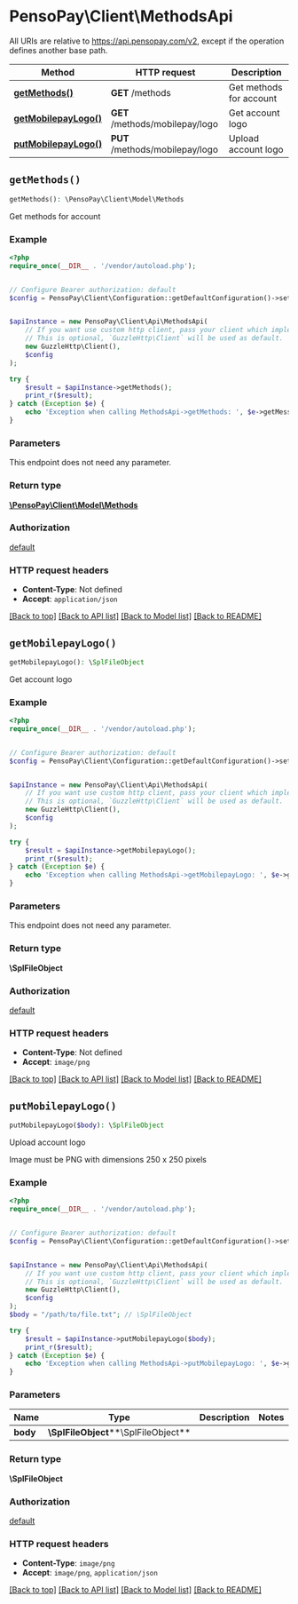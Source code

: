 # PensoPay\Client\MethodsApi

All URIs are relative to https://api.pensopay.com/v2, except if the operation defines another base path.

| Method | HTTP request | Description |
| ------------- | ------------- | ------------- |
| [**getMethods()**](MethodsApi.md#getMethods) | **GET** /methods | Get methods for account |
| [**getMobilepayLogo()**](MethodsApi.md#getMobilepayLogo) | **GET** /methods/mobilepay/logo | Get account logo |
| [**putMobilepayLogo()**](MethodsApi.md#putMobilepayLogo) | **PUT** /methods/mobilepay/logo | Upload account logo |


## `getMethods()`

```php
getMethods(): \PensoPay\Client\Model\Methods
```

Get methods for account

### Example

```php
<?php
require_once(__DIR__ . '/vendor/autoload.php');


// Configure Bearer authorization: default
$config = PensoPay\Client\Configuration::getDefaultConfiguration()->setAccessToken('YOUR_ACCESS_TOKEN');


$apiInstance = new PensoPay\Client\Api\MethodsApi(
    // If you want use custom http client, pass your client which implements `GuzzleHttp\ClientInterface`.
    // This is optional, `GuzzleHttp\Client` will be used as default.
    new GuzzleHttp\Client(),
    $config
);

try {
    $result = $apiInstance->getMethods();
    print_r($result);
} catch (Exception $e) {
    echo 'Exception when calling MethodsApi->getMethods: ', $e->getMessage(), PHP_EOL;
}
```

### Parameters

This endpoint does not need any parameter.

### Return type

[**\PensoPay\Client\Model\Methods**](../Model/Methods.md)

### Authorization

[default](../../README.md#default)

### HTTP request headers

- **Content-Type**: Not defined
- **Accept**: `application/json`

[[Back to top]](#) [[Back to API list]](../../README.md#endpoints)
[[Back to Model list]](../../README.md#models)
[[Back to README]](../../README.md)

## `getMobilepayLogo()`

```php
getMobilepayLogo(): \SplFileObject
```

Get account logo

### Example

```php
<?php
require_once(__DIR__ . '/vendor/autoload.php');


// Configure Bearer authorization: default
$config = PensoPay\Client\Configuration::getDefaultConfiguration()->setAccessToken('YOUR_ACCESS_TOKEN');


$apiInstance = new PensoPay\Client\Api\MethodsApi(
    // If you want use custom http client, pass your client which implements `GuzzleHttp\ClientInterface`.
    // This is optional, `GuzzleHttp\Client` will be used as default.
    new GuzzleHttp\Client(),
    $config
);

try {
    $result = $apiInstance->getMobilepayLogo();
    print_r($result);
} catch (Exception $e) {
    echo 'Exception when calling MethodsApi->getMobilepayLogo: ', $e->getMessage(), PHP_EOL;
}
```

### Parameters

This endpoint does not need any parameter.

### Return type

**\SplFileObject**

### Authorization

[default](../../README.md#default)

### HTTP request headers

- **Content-Type**: Not defined
- **Accept**: `image/png`

[[Back to top]](#) [[Back to API list]](../../README.md#endpoints)
[[Back to Model list]](../../README.md#models)
[[Back to README]](../../README.md)

## `putMobilepayLogo()`

```php
putMobilepayLogo($body): \SplFileObject
```

Upload account logo

Image must be PNG with dimensions 250 x 250 pixels

### Example

```php
<?php
require_once(__DIR__ . '/vendor/autoload.php');


// Configure Bearer authorization: default
$config = PensoPay\Client\Configuration::getDefaultConfiguration()->setAccessToken('YOUR_ACCESS_TOKEN');


$apiInstance = new PensoPay\Client\Api\MethodsApi(
    // If you want use custom http client, pass your client which implements `GuzzleHttp\ClientInterface`.
    // This is optional, `GuzzleHttp\Client` will be used as default.
    new GuzzleHttp\Client(),
    $config
);
$body = "/path/to/file.txt"; // \SplFileObject

try {
    $result = $apiInstance->putMobilepayLogo($body);
    print_r($result);
} catch (Exception $e) {
    echo 'Exception when calling MethodsApi->putMobilepayLogo: ', $e->getMessage(), PHP_EOL;
}
```

### Parameters

| Name | Type | Description  | Notes |
| ------------- | ------------- | ------------- | ------------- |
| **body** | **\SplFileObject****\SplFileObject**|  | |

### Return type

**\SplFileObject**

### Authorization

[default](../../README.md#default)

### HTTP request headers

- **Content-Type**: `image/png`
- **Accept**: `image/png`, `application/json`

[[Back to top]](#) [[Back to API list]](../../README.md#endpoints)
[[Back to Model list]](../../README.md#models)
[[Back to README]](../../README.md)
